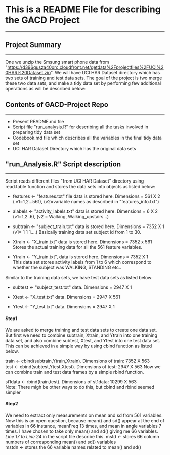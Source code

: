 # This is a README File for describing the GACD Project
-------------------------------------------------------

## Project Summary
------------------
One we unzip the Smsung smart phone data from "https://d396qusza40orc.cloudfront.net/getdata%2Fprojectfiles%2FUCI%20HAR%20Dataset.zip". We will have UCI HAR Dataset directory which has two sets of training and test data sets. The goal of the project is two merge these two data sets, and make a tidy data set by performing few additional operations as will be described below:

## Contents of GACD-Project Repo
--------------------------------
* Present README.md file 
* Script file "run_analysis.R" for describing all the tasks involved in preparing tidy data set
* Codebook.md file which describes all the variables in the final tidy data set
* UCI HAR Dataset Directory which has the original data sets

## "run_Analysis.R" Script description
--------------------------------------
Script reads different files "from UCI HAR Dataset" directory using read.table function and stores the data sets into objects as listed below:
* features <- "features.txt" file data is stored here. Dimensions = 561 X 2 <br>
( v1=1,2...561), (v2=variable names as described in "features_info.txt")

* alabels <- "activity_labels.txt" data is stored here. Dimensions = 6 X 2 <br> 
(v1=1,2..6), (v2 = Walking, Walking_upstairs...)

* subtrain <- "subject_train.txt" data is stored here. Dimensions = 7352 X 1<br>
(v1= 1 1 1....)  Basically training data set subject id from 1 to 30.

* Xtrain <- "X_train.txt" data is stored here. Dimensions = 7352 x 561 <br>
Stores the actual training data for all the 561 feature variables.

* Ytrain <- "Y_train.txt", data is stored here. Dimensions = 7352 X 1<br>
This data set stores activity labels from 1 to 6 which correspond to whether the subject was WALKING, STANDING etc..

Similar to the training data sets, we have test data sets as listed below:
* subtest <- "subject_test.txt" data. Dimensions = 2947 X 1

* Xtest <- "X_test.txt" data. Dimensions = 2947 X 561

* Ytest <- "Y_test.txt" data. Dimensions = 2947 X 1

#### Step1
We are asked to merge training and test data sets to create one data set. But first we need to combine subtrain, Xtrain, and Ytrain into one training data set, and also combine subtest, Xtest, and Ytest into one test data set. This can be achieved in a simple way by using cbind function as listed below. 

train <- cbind(subtrain,Ytrain,Xtrain). Dimensions of train: 7352 X 563<br>
test <- cbind(subtest,Ytest,Xtest). Dimensions of test: 2947 X 563 
Now we can combine train and test data frames by a simple rbind function.

st1data <- rbind(train,test). Dimensions of st1data: 10299 X 563<br>
Note: There migh be other ways to do this, but cbind and rbind seemed simpler

#### Step2
We need to extract only measurements on mean and sd from 561 variables. Now this is an open question, because mean() and sd() appear at the end of variables in 66 instance, meanFreq 13 times, and mean in angle variables 7 times. I have chosen to take only mean() and sd() giving me 66 variables. <br>
*Line 17 to Line 24* in the script file describe this.
mstd <- stores 66 column numbers of corresponding mean() and sd() variables <br>
mstdn <- stores the 66 variable names related to mean() and sd()

